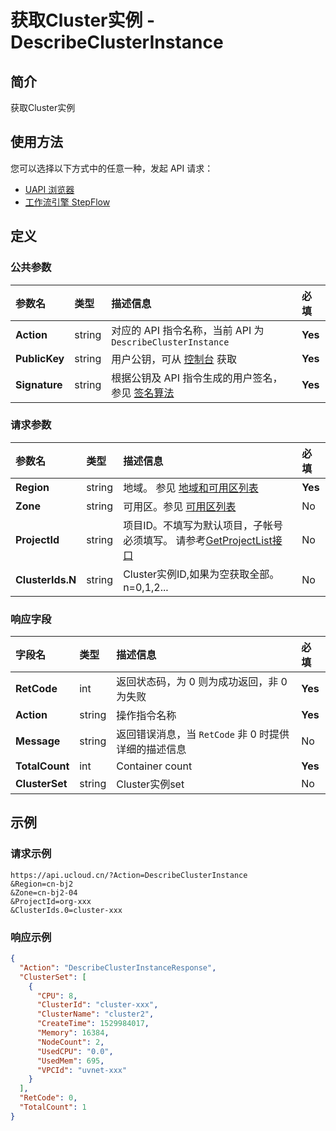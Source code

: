 # 获取Cluster实例 - DescribeClusterInstance

## 简介

获取Cluster实例






## 使用方法

您可以选择以下方式中的任意一种，发起 API 请求：
- [UAPI 浏览器](https://console.ucloud.cn/uapi/detail?id=DescribeClusterInstance)
- [工作流引擎 StepFlow](https://console.ucloud.cn/stepflow/manage/)


## 定义

### 公共参数

| 参数名 | 类型 | 描述信息 | 必填 |
|:---|:---|:---|:---|
| **Action**     | string  | 对应的 API 指令名称，当前 API 为 `DescribeClusterInstance`                        | **Yes** |
| **PublicKey**  | string  | 用户公钥，可从 [控制台](https://console.ucloud.cn/uapi/apikey) 获取                                             | **Yes** |
| **Signature**  | string  | 根据公钥及 API 指令生成的用户签名，参见 [签名算法](api/summary/signature.md)  | **Yes** |

### 请求参数

| 参数名 | 类型 | 描述信息 | 必填 |
|:---|:---|:---|:---|
| **Region** | string | 地域。 参见 [地域和可用区列表](api/summary/regionlist) |**Yes**|
| **Zone** | string | 可用区。参见 [可用区列表](api/summary/regionlist) |No|
| **ProjectId** | string | 项目ID。不填写为默认项目，子帐号必须填写。 请参考[GetProjectList接口](api/summary/get_project_list) |No|
| **ClusterIds.N** | string | Cluster实例ID,如果为空获取全部。n=0,1,2... |No|

### 响应字段

| 字段名 | 类型 | 描述信息 | 必填 |
|:---|:---|:---|:---|
| **RetCode** | int | 返回状态码，为 0 则为成功返回，非 0 为失败 |**Yes**|
| **Action** | string | 操作指令名称 |**Yes**|
| **Message** | string | 返回错误消息，当 `RetCode` 非 0 时提供详细的描述信息 |No|
| **TotalCount** | int | Container count |**Yes**|
| **ClusterSet** | string | Cluster实例set |No|




## 示例

### 请求示例
    
```
https://api.ucloud.cn/?Action=DescribeClusterInstance
&Region=cn-bj2
&Zone=cn-bj2-04
&ProjectId=org-xxx
&ClusterIds.0=cluster-xxx
```

### 响应示例
    
```json
{
  "Action": "DescribeClusterInstanceResponse",
  "ClusterSet": [
    {
      "CPU": 8,
      "ClusterId": "cluster-xxx",
      "ClusterName": "cluster2",
      "CreateTime": 1529984017,
      "Memory": 16384,
      "NodeCount": 2,
      "UsedCPU": "0.0",
      "UsedMem": 695,
      "VPCId": "uvnet-xxx"
    }
  ],
  "RetCode": 0,
  "TotalCount": 1
}
```





